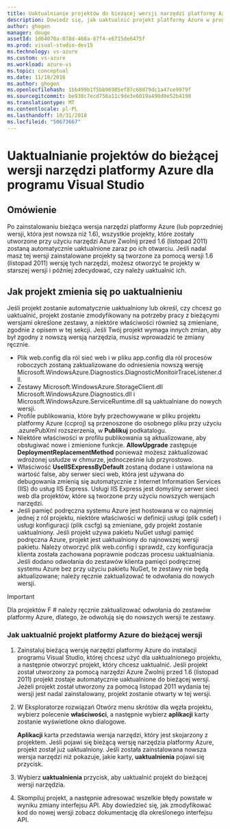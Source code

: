 ```yaml
---
title: Uaktualnianie projektów do bieżącej wersji narzędzi platformy Azure | Dokumentacja firmy Microsoft
description: Dowiedz się, jak uaktualnić projekt platformy Azure w programie Visual Studio do bieżącej wersji narzędzi platformy Azure
author: ghogen
manager: douge
assetId: 1d64070a-078d-468a-87f4-e6715de6475f
ms.prod: visual-studio-dev15
ms.technology: vs-azure
ms.custom: vs-azure
ms.workload: azure-vs
ms.topic: conceptual
ms.date: 11/18/2016
ms.author: ghogen
ms.openlocfilehash: 1bb499b1f5bb96985ef87c68d79dc1a47ce9979f
ms.sourcegitcommit: be938c7ecd756a11c9de3e6019a490d0e52b4190
ms.translationtype: MT
ms.contentlocale: pl-PL
ms.lasthandoff: 10/31/2018
ms.locfileid: "50673667"
---
```

# <a name="how-to-upgrade-projects-to-the-current-version-of-the-azure-tools-for-visual-studio"></a>Uaktualnianie projektów do bieżącej wersji narzędzi platformy Azure dla programu Visual Studio
## <a name="overview"></a>Omówienie
Po zainstalowaniu bieżąca wersja narzędzi platformy Azure (lub poprzedniej wersji, która jest nowsza niż 1.6), wszystkie projekty, które zostały utworzone przy użyciu narzędzi Azure Zwolnij przed 1.6 (listopad 2011) zostaną automatycznie uaktualnione zaraz po ich otwarciu. Jeśli nadal masz tej wersji zainstalowane projekty są tworzone za pomocą wersji 1.6 (listopad 2011) wersję tych narzędzi, możesz otworzyć te projekty w starszej wersji i później zdecydować, czy należy uaktualnić ich.

## <a name="how-your-project-changes-when-you-upgrade-it"></a>Jak projekt zmienia się po uaktualnieniu
Jeśli projekt zostanie automatycznie uaktualniony lub określ, czy chcesz go uaktualnić, projekt zostanie zmodyfikowany na potrzeby pracy z bieżącymi wersjami określone zestawy, a niektóre właściwości również są zmieniane, zgodnie z opisem w tej sekcji. Jeśli Twój projekt wymaga innych zmian, aby był zgodny z nowszą wersją narzędzia, musisz wprowadzić te zmiany ręcznie.

* Plik web.config dla ról sieć web i w pliku app.config dla ról procesów roboczych zostaną zaktualizowane do odniesienia nowszą wersję Microsoft.WindowsAzure.Diagnostics.DiagnosticMonitoirTraceListener.dll.
* Zestawy Microsoft.WindowsAzure.StorageClient.dll Microsoft.WindowsAzure.Diagnostics.dll i Microsoft.WindowsAzure.ServiceRuntime.dll są uaktualniane do nowych wersji.
* Profile publikowania, które były przechowywane w pliku projektu platformy Azure (ccproj) są przenoszone do osobnego pliku przy użyciu .azurePubXml rozszerzenia, w **Publikuj** podkatalogu.
* Niektóre właściwości w profilu publikowania są aktualizowane, aby obsługiwać nowe i zmienione funkcje. **AllowUpgrade** zastępuje **DeploymentReplacementMethod** ponieważ możesz zaktualizować wdrożonej usłudze w chmurze, jednocześnie lub przyrostowo.
* Właściwość **UseIISExpressByDefault** zostaną dodane i ustawiona na wartość false, aby serwer sieci web, która jest używana do debugowania zmienią się automatycznie z Internet Information Services (IIS) do usług IIS Express. Usługi IIS Express jest domyślny serwer sieci web dla projektów, które są tworzone przy użyciu nowszych wersjach narzędzi.
* Jeśli pamięć podręczna systemu Azure jest hostowana w co najmniej jednej z ról projektu, niektóre właściwości w definicji usługi (plik csdef) i usługi konfiguracji (plik cscfg) są zmieniane, gdy projekt zostanie uaktualniony. Jeśli projekt używa pakietu NuGet usługi pamięć podręczna Azure, projekt jest uaktualniony do najnowszej wersji pakietu. Należy otworzyć plik web.config i sprawdź, czy konfiguracja klienta została zachowana poprawnie podczas procesu uaktualniania. Jeśli dodano odwołania do zestawów klienta pamięci podręcznej systemu Azure bez przy użyciu pakietu NuGet, te zestawy nie będą aktualizowane; należy ręcznie zaktualizować te odwołania do nowych wersji.

> [!IMPORTANT]
> Dla projektów F # należy ręcznie zaktualizować odwołania do zestawów platformy Azure, dlatego, że odwołują się do nowszych wersji te zestawy.
> 
> 

### <a name="how-to-upgrade-an-azure-project-to-the-current-release"></a>Jak uaktualnić projekt platformy Azure do bieżącej wersji
1. Zainstaluj bieżącą wersję narzędzi platformy Azure do instalacji programu Visual Studio, której chcesz użyć dla uaktualnionego projektu, a następnie otworzyć projekt, który chcesz uaktualnić. Jeśli projekt został utworzony za pomocą narzędzi Azure Zwolnij przed 1.6 (listopad 2011) projekt zostaje automatycznie uaktualnione do bieżącej wersji. Jeżeli projekt został utworzony za pomocą listopad 2011 wydania tej wersji jest nadal zainstalowany, projekt zostanie otwarty w tej wersji.
2. W Eksploratorze rozwiązań Otwórz menu skrótów dla węzła projektu, wybierz polecenie **właściwości**, a następnie wybierz **aplikacji** karty zostanie wyświetlone okno dialogowe.
   
    **Aplikacji** karta przedstawia wersja narzędzi, który jest skojarzony z projektem. Jeśli pojawi się bieżącą wersję narzędzia platformy Azure, projekt został już uaktualniony. Jeśli została zainstalowana nowsza wersja narzędzi niż pokazuje, jakie karty, **uaktualnienia** pojawi się przycisk.
3. Wybierz **uaktualnienia** przycisk, aby uaktualnić projekt do bieżącej wersji narzędzia.
4. Skompiluj projekt, a następnie adresować wszelkie błędy powstałe w wyniku zmiany interfejsu API. Aby dowiedzieć się, jak zmodyfikować kod do nowej wersji zobacz dokumentację dla określonego interfejsu API.

